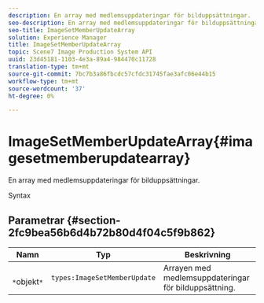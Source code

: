```yaml
---
description: En array med medlemsuppdateringar för bilduppsättningar.
seo-description: En array med medlemsuppdateringar för bilduppsättningar.
seo-title: ImageSetMemberUpdateArray
solution: Experience Manager
title: ImageSetMemberUpdateArray
topic: Scene7 Image Production System API
uuid: 23d45181-1103-4e3a-89a4-984470c11728
translation-type: tm+mt
source-git-commit: 7bc7b3a86fbcdc57cfdc31745fae3afc06e44b15
workflow-type: tm+mt
source-wordcount: '37'
ht-degree: 0%

---
```



# ImageSetMemberUpdateArray{#imagesetmemberupdatearray}

En array med medlemsuppdateringar för bilduppsättningar.

Syntax

## Parametrar {#section-2fc9bea56b6d4b72b80d4f04c5f9b862}

| Namn | Typ | Beskrivning |
|---|---|---|
| ` *`objekt`*` | `types:ImageSetMemberUpdate` | Arrayen med medlemsuppdateringar för bilduppsättning. |

